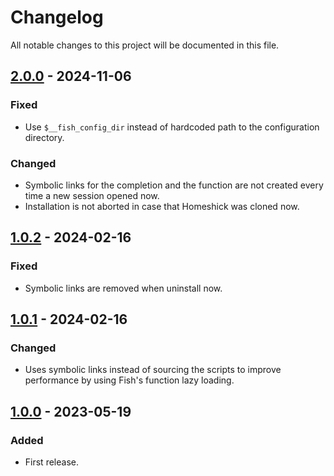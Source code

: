 # Changelog
All notable changes to this project will be documented in this file.

## [2.0.0] - 2024-11-06
### Fixed
- Use `$__fish_config_dir` instead of hardcoded path to the configuration
  directory.
### Changed
- Symbolic links for the completion and the function are not created every
  time a new session opened now.
- Installation is not aborted in case that Homeshick was cloned now.

## [1.0.2] - 2024-02-16
### Fixed
- Symbolic links are removed when uninstall now.

## [1.0.1] - 2024-02-16
### Changed
- Uses symbolic links instead of sourcing the scripts to improve
  performance by using Fish's function lazy loading.

## [1.0.0] - 2023-05-19
### Added
- First release.

[2.0.0]: https://github.com/lumynou5/homeshick.fish/releases/tag/v2.0.0
[1.0.2]: https://github.com/lumynou5/homeshick.fish/releases/tag/v1.0.2
[1.0.1]: https://github.com/lumynou5/homeshick.fish/releases/tag/v1.0.1
[1.0.0]: https://github.com/lumynou5/homeshick.fish/releases/tag/v1.0.0
